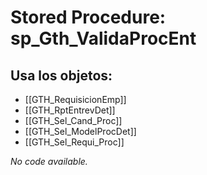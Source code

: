 # Stored Procedure: sp_Gth_ValidaProcEnt

## Usa los objetos:
- [[GTH_RequisicionEmp]]
- [[GTH_RptEntrevDet]]
- [[GTH_Sel_Cand_Proc]]
- [[GTH_Sel_ModelProcDet]]
- [[GTH_Sel_Requi_Proc]]

*No code available.*
